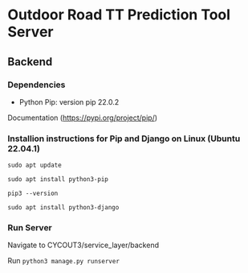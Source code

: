 # Outdoor Road TT Prediction Tool Server

## Backend

### Dependencies

- Python Pip: version pip 22.0.2

Documentation (https://pypi.org/project/pip/)

### Installion instructions for Pip and Django on Linux (Ubuntu 22.04.1)

`sudo apt update`

`sudo apt install python3-pip`

`pip3 --version`

`sudo apt install python3-django`

### Run Server

Navigate to CYCOUT3/service_layer/backend

Run
`python3 manage.py runserver`
